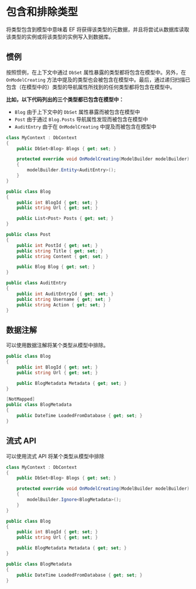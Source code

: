 # 包含和排除类型

将类型包含到模型中意味着 EF 将获得该类型的元数据，并且将尝试从数据库读取该类型的实例或将该类型的实例写入到数据库。

## 惯例

按照惯例，在上下文中通过 `DbSet` 属性暴露的类型都将包含在模型中。另外，在 `OnModelCreating` 方法中提及的类型也会被包含在模型中。最后，通过递归扫描已包含（在模型中的）类型的导航属性所找到的任何类型都将包含在模型中。

__比如，以下代码列出的三个类型都已包含在模型中：__

* `Blog` 由于上下文中的 `DbSet` 属性暴露而被包含在模型中
* `Post` 由于通过 `Blog.Posts` 导航属性发现而被包含在模型中
* `AuditEntry` 由于在 `OnModelCreating` 中提及而被包含在模型中

```C#
class MyContext : DbContext
{
    public DbSet<Blog> Blogs { get; set; }

    protected override void OnModelCreating(ModelBuilder modelBuilder)
    {
        modelBuilder.Entity<AuditEntry>();
    }
}

public class Blog
{
    public int BlogId { get; set; }
    public string Url { get; set; }

    public List<Post> Posts { get; set; }
}

public class Post
{
    public int PostId { get; set; }
    public string Title { get; set; }
    public string Content { get; set; }

    public Blog Blog { get; set; }
}

public class AuditEntry
{
    public int AuditEntryId { get; set; }
    public string Username { get; set; }
    public string Action { get; set; }
}
```

## 数据注解

可以使用数据注解将某个类型从模型中排除。

```C#
public class Blog
{
    public int BlogId { get; set; }
    public string Url { get; set; }

    public BlogMetadata Metadata { get; set; }
}

[NotMapped]
public class BlogMetadata
{
    public DateTime LoadedFromDatabase { get; set; }
}
```

## 流式 API

可以使用流式 API 将某个类型从模型中排除

```C#
class MyContext : DbContext
{
    public DbSet<Blog> Blogs { get; set; }

    protected override void OnModelCreating(ModelBuilder modelBuilder)
    {
        modelBuilder.Ignore<BlogMetadata>();
    }
}

public class Blog
{
    public int BlogId { get; set; }
    public string Url { get; set; }

    public BlogMetadata Metadata { get; set; }
}

public class BlogMetadata
{
    public DateTime LoadedFromDatabase { get; set; }
}
```